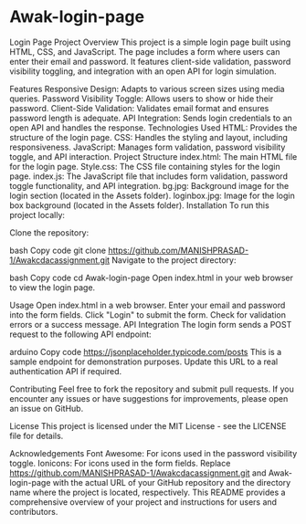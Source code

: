 # Awak-login-page

Login Page Project
Overview
This project is a simple login page built using HTML, CSS, and JavaScript. The page includes a form where users can enter their email and password. It features client-side validation, password visibility toggling, and integration with an open API for login simulation.

Features
Responsive Design: Adapts to various screen sizes using media queries.
Password Visibility Toggle: Allows users to show or hide their password.
Client-Side Validation: Validates email format and ensures password length is adequate.
API Integration: Sends login credentials to an open API and handles the response.
Technologies Used
HTML: Provides the structure of the login page.
CSS: Handles the styling and layout, including responsiveness.
JavaScript: Manages form validation, password visibility toggle, and API interaction.
Project Structure
index.html: The main HTML file for the login page.
Style.css: The CSS file containing styles for the login page.
index.js: The JavaScript file that includes form validation, password toggle functionality, and API integration.
bg.jpg: Background image for the login section (located in the Assets folder).
loginbox.jpg: Image for the login box background (located in the Assets folder).
Installation
To run this project locally:

Clone the repository:

bash
Copy code
git clone https://github.com/MANISHPRASAD-1/Awakcdacassignment.git
Navigate to the project directory:

bash
Copy code
cd Awak-login-page
Open index.html in your web browser to view the login page.

Usage
Open index.html in a web browser.
Enter your email and password into the form fields.
Click "Login" to submit the form.
Check for validation errors or a success message.
API Integration
The login form sends a POST request to the following API endpoint:

arduino
Copy code
https://jsonplaceholder.typicode.com/posts
This is a sample endpoint for demonstration purposes. Update this URL to a real authentication API if required.

Contributing
Feel free to fork the repository and submit pull requests. If you encounter any issues or have suggestions for improvements, please open an issue on GitHub.

License
This project is licensed under the MIT License - see the LICENSE file for details.

Acknowledgements
Font Awesome: For icons used in the password visibility toggle.
Ionicons: For icons used in the form fields.
Replace https://github.com/MANISHPRASAD-1/Awakcdacassignment.git and Awak-login-page with the actual URL of your GitHub repository and the directory name where the project is located, respectively. This README provides a comprehensive overview of your project and instructions for users and contributors.
